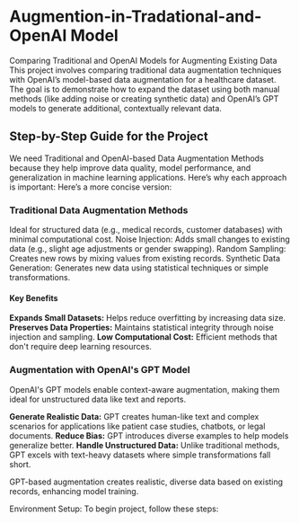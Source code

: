 # Augmention-in-Tradational-and-OpenAI Model
Comparing Traditional and OpenAI Models for Augmenting Existing Data
This project involves comparing traditional data augmentation techniques with OpenAI’s model-based data augmentation for a healthcare dataset. The goal is to demonstrate how to expand the dataset using both manual methods (like adding noise or creating synthetic data) and OpenAI’s GPT models to generate additional, contextually relevant data.
## Step-by-Step Guide for the Project
We need Traditional and OpenAI-based Data Augmentation Methods because they help improve data quality, model performance, and generalization in machine learning applications. 
Here’s why each approach is important:
Here’s a more concise version:
### Traditional Data Augmentation Methods
Ideal for structured data (e.g., medical records, customer databases) with minimal computational cost.
    Noise Injection: Adds small changes to existing data (e.g., slight age adjustments or gender swapping).
    Random Sampling: Creates new rows by mixing values from existing records.
    Synthetic Data Generation: Generates new data using statistical techniques or simple transformations.

#### Key Benefits

**Expands Small Datasets:** Helps reduce overfitting by increasing data size.
**Preserves Data Properties:** Maintains statistical integrity through noise injection and sampling.
**Low Computational Cost:** Efficient methods that don't require deep learning resources.

### Augmentation with OpenAI's GPT Model

OpenAI's GPT models enable context-aware augmentation, making them ideal for unstructured data like text and reports.

**Generate Realistic Data:** GPT creates human-like text and complex scenarios for applications like patient case studies, chatbots, or legal documents.
**Reduce Bias:** GPT introduces diverse examples to help models generalize better.
**Handle Unstructured Data:** Unlike traditional methods, GPT excels with text-heavy datasets where simple transformations fall short.

GPT-based augmentation creates realistic, diverse data based on existing records, enhancing model training.


Environment Setup: To begin project, follow these steps:
